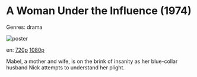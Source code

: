 # A Woman Under the Influence (1974)

Genres: drama

![poster](http://image.tmdb.org/t/p/w500/9WS8U2yx0e5NxL6qNoVrh1l0R1p.jpg)

en:
  [720p](magnet:?xt=urn:btih:6D150A23F9247781B18FBC7691679787CA36EB56&tr=udp://glotorrents.pw:6969/announce&tr=udp://tracker.opentrackr.org:1337/announce&tr=udp://torrent.gresille.org:80/announce&tr=udp://tracker.openbittorrent.com:80&tr=udp://tracker.coppersurfer.tk:6969&tr=udp://tracker.leechers-paradise.org:6969&tr=udp://p4p.arenabg.ch:1337&tr=udp://tracker.internetwarriors.net:1337)
  [1080p](magnet:?xt=urn:btih:CF521AF53C8836CBE44E64E34117F13FF6B5CA00&tr=udp://glotorrents.pw:6969/announce&tr=udp://tracker.opentrackr.org:1337/announce&tr=udp://torrent.gresille.org:80/announce&tr=udp://tracker.openbittorrent.com:80&tr=udp://tracker.coppersurfer.tk:6969&tr=udp://tracker.leechers-paradise.org:6969&tr=udp://p4p.arenabg.ch:1337&tr=udp://tracker.internetwarriors.net:1337)
  


Mabel, a mother and wife, is on the brink of insanity as her blue-collar husband Nick attempts to understand her plight.